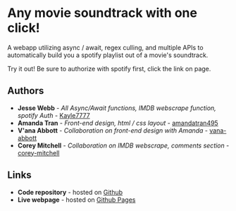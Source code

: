# Any movie soundtrack with one click!

A webapp utilizing async / await, regex culling, and multiple APIs to automatically build you a spotify playlist out of a movie's soundtrack.

Try it out! Be sure to authorize with spotify first, click the link on page.

## Authors

* **Jesse Webb** - *All Async/Await functions, IMDB webscrape function, spotify Auth* - [Kayle7777](https://github.com/kayle7777)
* **Amanda Tran** - *Front-end design, html / css layout* - [amandatran495](https://github.com/amandatran495)
* **V'ana Abbott** - *Collaboration on front-end design with Amanda* - [vana-abbott](https://github.com/vana-abbott)
* **Corey Mitchell** - *Collaboration on IMDB webscrape, comments section* - [corey-mitchell](https://github.com/corey-mitchell)

## Links

* **Code repository** - hosted on [Github][github Repo]
* **Live webpage** - hosted on [Github Pages][github Pages]

[github Repo]: https://github.com/Kayle7777/Project-1-BootCamp-1/
[github Pages]: https://kayle7777.github.io/Project-1-BootCamp-1/
